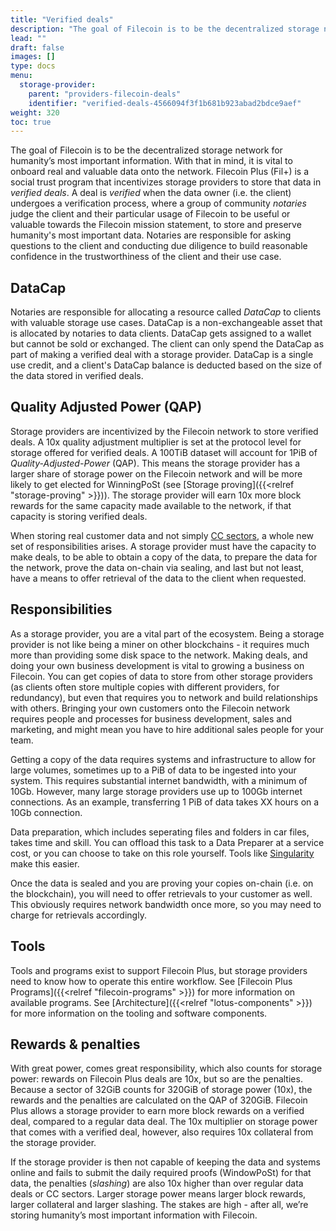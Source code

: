 ```yaml
---
title: "Verified deals"
description: "The goal of Filecoin is to be the decentralized storage network for humanity’s most important information."
lead: ""
draft: false
images: []
type: docs
menu:
  storage-provider:
    parent: "providers-filecoin-deals"
    identifier: "verified-deals-4566094f3f1b681b923abad2bdce9aef"
weight: 320
toc: true
---
```


The goal of Filecoin is to be the decentralized storage network for humanity’s most important information. With that in mind, it is vital to onboard real and valuable data onto the network. Filecoin Plus (Fil+) is a social trust program that incentivizes storage providers to store that data in _verified deals_. A deal is _verified_ when the data owner (i.e. the client) undergoes a verification process, where a group of community _notaries_ judge the client and their particular usage of Filecoin to be useful or valuable towards the Filecoin mission statement, to store and preserve humanity's most important data. Notaries are responsible for asking questions to the client and conducting due diligence to build reasonable confidence in the trustworthiness of the client and their use case.

## DataCap

Notaries are responsible for allocating a resource called _DataCap_ to clients with valuable storage use cases. DataCap is a non-exchangeable asset that is allocated by notaries to data clients. DataCap gets assigned to a wallet but cannot be sold or exchanged. The client can only spend the DataCap as part of making a verified deal with a storage provider. DataCap is a single use credit, and a client's DataCap balance is deducted based on the size of the data stored in verified deals.

## Quality Adjusted Power (QAP)

Storage providers are incentivized by the Filecoin network to store verified deals. A 10x quality adjustment multiplier is set at the protocol level for storage offered for verified deals. A 100TiB dataset will account for 1PiB of _Quality-Adjusted-Power_ (QAP). This means the storage provider has a larger share of storage power on the Filecoin network and will be more likely to get elected for WinningPoSt (see [Storage proving]({{<relref "storage-proving" >}})). The storage provider will earn 10x more block rewards for the same capacity made available to the network, if that capacity is storing verified deals.

When storing real customer data and not simply [CC sectors](https://docs.filecoin.io/reference/general/glossary/#capacity-commitment), a whole new set of responsibilities arises. A storage provider must have the capacity to make deals, to be able to obtain a copy of the data, to prepare the data for the network, prove the data on-chain via sealing, and last but not least, have a means to offer retrieval of the data to the client when requested.

## Responsibilities

As a storage provider, you are a vital part of the ecosystem. Being a storage provider is not like being a miner on other blockchains - it requires much more than providing some disk space to the network. Making deals, and doing your own business development is vital to growing a business on Filecoin. You can get copies of data to store from other storage providers (as clients often store multiple copies with different providers, for redundancy), but even that requires you to network and build relationships with others. Bringing your own customers onto the Filecoin network requires people and processes for business development, sales and marketing, and might mean you have to hire additional sales people for your team.

Getting a copy of the data requires systems and infrastructure to allow for large volumes, sometimes up to a PiB of data to be ingested into your system. This requires substantial internet bandwidth, with a minimum of 10Gb. However, many large storage providers use up to 100Gb internet connections. As an example, transferring 1 PiB of data takes XX hours on a 10Gb connection.

Data preparation, which includes seperating files and folders in car files, takes time and skill. You can offload this task to a Data Preparer at a service cost, or you can choose to take on this role yourself. Tools like [Singularity](https://singularity.storage/) make this easier.

Once the data is sealed and you are proving your copies on-chain (i.e. on the blockchain), you will need to offer retrievals to your customer as well. This obviously requires network bandwidth once more, so you may need to charge for retrievals accordingly.

## Tools

Tools and programs exist to support Filecoin Plus, but storage providers need to know how to operate this entire workflow. See [Filecoin Plus Programs]({{<relref "filecoin-programs" >}}) for more information on available programs. See [Architecture]({{<relref "lotus-components" >}}) for more information on the tooling and software components.

## Rewards & penalties

With great power, comes great responsibility, which also counts for storage power: rewards on Filecoin Plus deals are 10x, but so are the penalties. Because a sector of 32GiB counts for 320GiB of storage power (10x), the rewards and the penalties are calculated on the QAP of 320GiB. Filecoin Plus allows a storage provider to earn more block rewards on a verified deal, compared to a regular data deal. The 10x multiplier on storage power that comes with a verified deal, however, also requires 10x collateral from the storage provider.

If the storage provider is then not capable of keeping the data and systems online and fails to submit the daily required proofs (WindowPoSt) for that data, the penalties (_slashing_) are also 10x higher than over regular data deals or CC sectors. Larger storage power means larger block rewards, larger collateral and larger slashing. The stakes are high - after all, we’re storing humanity’s most important information with Filecoin.
